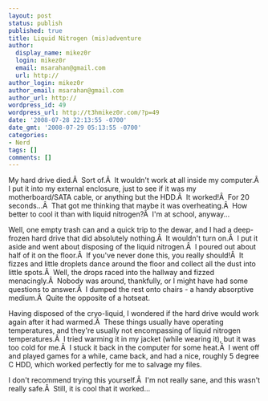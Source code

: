 ```yaml
---
layout: post
status: publish
published: true
title: Liquid Nitrogen (mis)adventure
author:
  display_name: mikez0r
  login: mikez0r
  email: msarahan@gmail.com
  url: http://
author_login: mikez0r
author_email: msarahan@gmail.com
author_url: http://
wordpress_id: 49
wordpress_url: http://t3hmikez0r.com/?p=49
date: '2008-07-28 22:13:55 -0700'
date_gmt: '2008-07-29 05:13:55 -0700'
categories:
- Nerd
tags: []
comments: []
---
```

<p>My hard drive died.Â  Sort of.Â  It wouldn't work at all inside my computer.Â  I put it into my external enclosure, just to see if it was my motherboard/SATA cable, or anything but the HDD.Â  It worked!Â  For 20 seconds...Â  That got me thinking that maybe it was overheating.Â  How better to cool it than with liquid nitrogen?Â  I'm at school, anyway...</p>
<p>Well, one empty trash can and a quick trip to the dewar, and I had a deep-frozen hard drive that did absolutely nothing.Â  It wouldn't turn on.Â  I put it aside and went about disposing of the liquid nitrogen.Â  I poured out about half of it on the floor.Â  If you've never done this, you really should!Â  It fizzes and little droplets dance around the floor and collect all the dust into little spots.Â  Well, the drops raced into the hallway and fizzed menacingly.Â  Nobody was around, thankfully, or I might have had some questions to answer.Â  I dumped the rest onto chairs - a handy absorptive medium.Â  Quite the opposite of a hotseat.</p>
<p>Having disposed of the cryo-liquid, I wondered if the hard drive would work again after it had warmed.Â  These things usually have operating temperatures, and they're usually not encompassing of liquid nitrogen temperatures.Â  I tried warming it in my jacket (while wearing it), but it was too cold for me.Â  I stuck it back in the computer for some heat.Â  I went off and played games for a while, came back, and had a nice, roughly 5 degree C HDD, which worked perfectly for me to salvage my files.</p>
<p>I don't recommend trying this yourself.Â  I'm not really sane, and this wasn't really safe.Â  Still, it is cool that it worked...</p>
